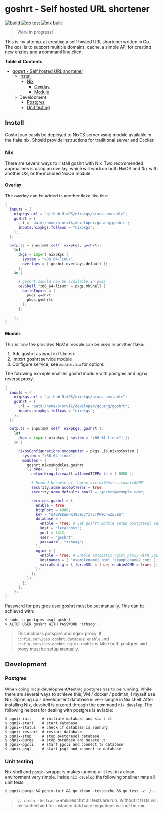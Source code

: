 # goshrt - Self hosted URL shortener

[![build](https://github.com/storvik/goshrt/actions/workflows/build.yml/badge.svg)](https://github.com/storvik/goshrt/actions/workflows/build.yml)
[![go test](https://github.com/storvik/goshrt/actions/workflows/gotest.yml/badge.svg)](https://github.com/storvik/goshrt/actions/workflows/gotest.yml)
[![nix build](https://github.com/storvik/goshrt/actions/workflows/nix.yml/badge.svg)](https://github.com/storvik/goshrt/actions/workflows/nix.yml)

> Work in progress!

This is my attempt at creating a self hosted URL shortener written in Go.
The goal is to support multiple domains, cache, a simple API for creating new entries and a command line client.

<!-- markdown-toc start - Don't edit this section. Run M-x markdown-toc-refresh-toc -->
**Table of Contents**

- [goshrt - Self hosted URL shortener](#goshrt---self-hosted-url-shortener)
    - [Install](#install)
        - [Nix](#nix)
            - [Overlay](#overlay)
            - [Module](#module)
    - [Development](#development)
        - [Postgres](#postgres)
        - [Unit testing](#unit-testing)

<!-- markdown-toc end -->


## Install

Goshrt can easily be deployed to NixOS server using module available in the flake.nix.
Should provide instructions for traditional server and Docker.

### Nix

There are several ways to install goshrt with Nix.
Two recommended approaches is using an overlay, which will work on both NixOS and Nix with another OS, or the included NixOS module.

#### Overlay

The overlay can be added to another flake like this:

``` nix
{
  inputs = {
    nixpkgs.url = "github:NixOS/nixpkgs/nixos-unstable";
    goshrt = {
      url = "path:/home/storvik/developer/golang/goshrt";
      inputs.nixpkgs.follows = "nixpkgs";
    };
  };

  outputs = inputs@{ self, nixpkgs, goshrt}:
    let
      pkgs = import nixpkgs {
        system = "x86_64-linux";
        overlays = [ goshrt.overlays.default ];
      };
    in {

      # goshrt should now be available in pkgs
      devShell."x86_64-linux" = pkgs.mkShell {
        buildInputs = [
          pkgs.goshrt
          pkgs.goshrtc
        ];
      };

    };
}
```

#### Module

This is how the provided NixOS module can be used in another flake:

1. Add goshrt as input in flake.nix
2. Import goshrt service module
3. Configure service, see `module.nix` for options

The following example enables goshrt module with postgres and nginx reverse proxy.

``` nix
{
  inputs = {
    nixpkgs.url = "github:NixOS/nixpkgs/nixos-unstable";
    goshrt = {
      url = "path:/home/storvik/developer/golang/goshrt";
      inputs.nixpkgs.follows = "nixpkgs";
    };
  };

  outputs = inputs@{ self, nixpkgs, goshrt }:
    let
      pkgs = import nixpkgs { system = "x86_64-linux"; };
    in {

      nixosConfigurations.mycomputer = pkgs.lib.nixosSystem {
        system = "x86_64-linux";
        modules = [
          goshrt.nixosModules.goshrt
          ({ pkgs, ... }: {
            networking.firewall.allowedTCPPorts = [ 8080 ];

            # Needed because of `nginx.virtualHosts..enableACME`
            security.acme.acceptTerms = true;
            security.acme.defaults.email = "goshrt@example.com";

            services.goshrt = {
              enable = true;
              httpPort = 8080;
              key = "qTGVn$a&hRJ9385C^z7L!MW5CnwZq3&$";
              database = {
                enable = true; # Let goshrt module setup postgresql service
                host = "localhost";
                port = 5432;
                user = "goshrt";
                password = "trhsog";
              };
              nginx = {
                enable = true; # Enable automatic nginx proxy with SSL and LetsEncrypt certificates
                hostnames = [ "examplename1.com" "examplename2.com" ];
                extraConfig = { forceSSL = true; enableACME = true; };
              };
            };
          })
        ];
      };
    };
}
```

Password for postgres user goshrt must be set manually.
This can be achieved with:

``` shell
$ sudo -u postgres psql goshrt
> ALTER USER goshrt WITH PASSWORD 'trhsog';
```

> This includes potsgres and nginx proxy. If `config.services.goshrt.database.enable` and `config.services.goshrt.nginx.enable` is false both postgres and proxy must be setup manually.

## Development

### Postgres

When doing local development/testing postgres has to be running.
While there are several ways to achieve this, VM / docker / podman, I myself use Nix.
Spinning up a development database is very simple in Nix shell.
After installing Nix, devshell is entered through the command `nix develop`.
The following helpers for dealing with postgres is avilable:

``` shell
$ pgnix-init     # initiate database and start it
$ pgnix-start    # start database
$ pgnix-status   # check if database is running
$ pgnix-restart  # restart database
$ pgnix-stop     # stop postgresql database
$ pgnix-purge    # stop database and delete it
$ pgnix-pgcli    # start pgcli and connect to database
$ pgnix-psql     # start psql and connect to database
```

### Unit testing

Nix shell and `pgnix-` wrappers makes running unit test in a clean environment very simple.
Inside `nix develop` the following oneliner runs all unit tests:

``` shell
$ pgnix-purge && pgnix-init && go clean -testcache && go test -v ./...
```

> `go clean -testcache` ensures that all tests are run.
> Without it tests will be cached and for instance database migrations will not be run.
